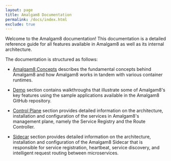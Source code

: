 ```yaml
---
layout: page
title: Amalgam8 Documentation
permalink: /docs/index.html
exclude: true
---
```


Welcome to the Amalgam8 documentation! This documentation is a detailed
reference guide for all features available in Amalgam8 as well as its
internal architecture.

The documentation is structured as follows:

* [Amalgam8 Concepts](/docs/amalgam8-microservice-routing.html) describes
  the fundamental concepts behind Amalgam8 and how Amalgam8 works in tandem
  with various container runtimes.

* [Demo](/docs/demo.html) section contains walkthroughs that illustrate
  some of Amalgam8's key features using the sample applications available
  in the Amalgam8 GitHub repository.

* [Control Plane](/docs/control-plane.html) section provides detailed
  information on the architecture, installation and configuration of the
  services in Amalgam8's management plane, namely the Service Registry and
  the Route Controller.

* [Sidecar](/docs/sidecar.html) section provides detailed information on
  the architecture, installation and configuration of the Amalgam8 Sidecar
  that is responsible for service registration, heartbeat, service
  discovery, and intelligent request routing between microservices.
